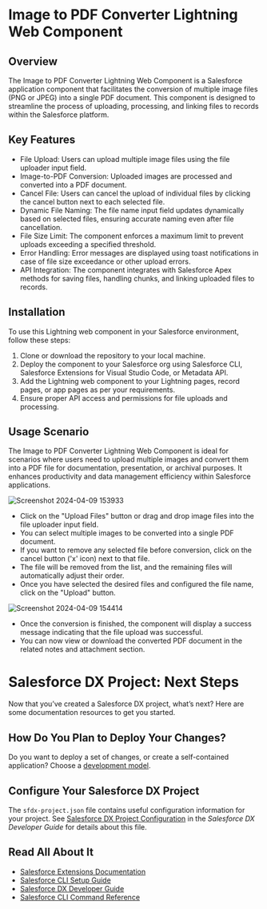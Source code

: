 # Image to PDF Converter Lightning Web Component

## Overview

The Image to PDF Converter Lightning Web Component is a Salesforce application component that facilitates the conversion of multiple image files (PNG or JPEG) into a single PDF document. This component is designed to streamline the process of uploading, processing, and linking files to records within the Salesforce platform.

## Key Features

- File Upload: Users can upload multiple image files using the file uploader input field.
- Image-to-PDF Conversion: Uploaded images are processed and converted into a PDF document.
- Cancel File: Users can cancel the upload of individual files by clicking the cancel button next to each selected file.
- Dynamic File Naming: The file name input field updates dynamically based on selected files, ensuring accurate naming even after file cancellation.
- File Size Limit: The component enforces a maximum limit to prevent uploads exceeding a specified threshold.
- Error Handling: Error messages are displayed using toast notifications in case of file size exceedance or other upload errors.
- API Integration: The component integrates with Salesforce Apex methods for saving files, handling chunks, and linking uploaded files to records.

## Installation
To use this Lightning web component in your Salesforce environment, follow these steps:

1. Clone or download the repository to your local machine.
2. Deploy the component to your Salesforce org using Salesforce CLI, Salesforce Extensions for Visual Studio Code, or Metadata API.
3. Add the Lightning web component to your Lightning pages, record pages, or app pages as per your requirements.
4. Ensure proper API access and permissions for file uploads and processing.

## Usage Scenario
The Image to PDF Converter Lightning Web Component is ideal for scenarios where users need to upload multiple images and convert them into a PDF file for documentation, presentation, or archival purposes. It enhances productivity and data management efficiency within Salesforce applications.

![Screenshot 2024-04-09 153933](https://github.com/vetriCR/PDFConvertor/assets/147226269/24c1ac52-30ad-4d6c-99b7-eaf9cabdd159)

- Click on the "Upload Files" button or drag and drop image files into the file uploader input field.
- You can select multiple images to be converted into a single PDF document.
- If you want to remove any selected file before conversion, click on the cancel button ('x' icon) next to that file.
- The file will be removed from the list, and the remaining files will automatically adjust their order.
- Once you have selected the desired files and configured the file name, click on the "Upload" button.

![Screenshot 2024-04-09 154414](https://github.com/vetriCR/PDFConvertor/assets/147226269/24a81b37-9109-4f0d-acea-dc8258dc050d)

- Once the conversion is finished, the component will display a success message indicating that the file upload was successful.
- You can now view or download the converted PDF document in the related notes and attachment section.

# Salesforce DX Project: Next Steps

Now that you’ve created a Salesforce DX project, what’s next? Here are some documentation resources to get you started.

## How Do You Plan to Deploy Your Changes?

Do you want to deploy a set of changes, or create a self-contained application? Choose a [development model](https://developer.salesforce.com/tools/vscode/en/user-guide/development-models).

## Configure Your Salesforce DX Project

The `sfdx-project.json` file contains useful configuration information for your project. See [Salesforce DX Project Configuration](https://developer.salesforce.com/docs/atlas.en-us.sfdx_dev.meta/sfdx_dev/sfdx_dev_ws_config.htm) in the _Salesforce DX Developer Guide_ for details about this file.

## Read All About It

- [Salesforce Extensions Documentation](https://developer.salesforce.com/tools/vscode/)
- [Salesforce CLI Setup Guide](https://developer.salesforce.com/docs/atlas.en-us.sfdx_setup.meta/sfdx_setup/sfdx_setup_intro.htm)
- [Salesforce DX Developer Guide](https://developer.salesforce.com/docs/atlas.en-us.sfdx_dev.meta/sfdx_dev/sfdx_dev_intro.htm)
- [Salesforce CLI Command Reference](https://developer.salesforce.com/docs/atlas.en-us.sfdx_cli_reference.meta/sfdx_cli_reference/cli_reference.htm)
